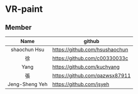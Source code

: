 # VR-paint
## Member
| Name  | github |
| :-------------: | ------------- |
| shaochun Hsu  | https://github.com/hsushaochun  |
| 徐   | https://github.com/c00330033c  |
| Yang   | https://github.com/kuchyang  |
| 張   | https://github.com/qazwsx87911  |
| Jeng-Sheng Yeh  | https://github.com/jsyeh  |
